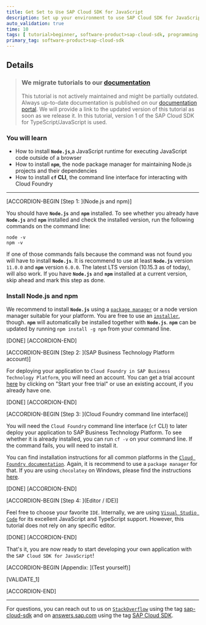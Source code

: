 ```yaml
---
title: Get Set to Use SAP Cloud SDK for JavaScript
description: Set up your environment to use SAP Cloud SDK for JavaScript.
auto_validation: true
time: 10
tags: [ tutorial>beginner, software-product>sap-cloud-sdk, programming-tool>javascript ]
primary_tag: software-product>sap-cloud-sdk
---
```


## Details

> ### We migrate tutorials to our [documentation](https://sap.github.io/cloud-sdk/)
> This tutorial is not actively maintained and might be partially outdated.
> Always up-to-date documentation is published on our [documentation portal](https://sap.github.io/cloud-sdk/).
> We will provide a link to the updated version of this tutorial as soon as we release it.
> In this tutorial, version 1 of the SAP Cloud SDK for TypeScript/JavaScript is used.

### You will learn

- How to install **`Node.js`**,a JavaScript runtime for executing JavaScript code outside of a browser
- How to install **`npm`**, the node package manager for maintaining Node.js projects and their dependencies
- How to install **`cf` CLI**, the command line interface for interacting with Cloud Foundry

---

[ACCORDION-BEGIN [Step 1: ](Node.js and npm)]

You should have **`Node.js`** and **`npm`** installed. To see whether you already have **`Node.js`** and **`npm`** installed and check the installed version, run the following commands on the command line:

```Shell
node -v
npm -v
```

If one of those commands fails because the command was not found you will have to install **`Node.js`**. It is recommend to use at least **`Node.js`** version `11.0.0` and **`npm`** version `6.0.0`. The latest LTS version (10.15.3 as of today), will also work. If you have **`Node.js`** and **`npm`** installed at a current version, skip ahead and mark this step as done.

### Install Node.js and npm

We recommend to install **`Node.js`** using a [`package manager`](https://nodejs.org/en/download/package-manager) or a node version manager suitable for your platform. You are free to use an [`installer`](https://nodejs.org/en/download), though. **`npm`** will automatically be installed together with **`Node.js`**. **`npm`** can be updated by running `npm install -g npm` from your command line.

<!-- TODO: Maybe mention here that for Windows the installer is the easiest way to setup Node. -->

[DONE]
[ACCORDION-END]

[ACCORDION-BEGIN [Step 2: ](SAP Business Technology Platform account)]

For deploying your application to `Cloud Foundry in SAP Business Technology Platform`, you will need an account. You can get a trial account [here](https://cloudplatform.sap.com/index.html) by clicking on "Start your free trial" or use an existing account, if you already have one.

[DONE]
[ACCORDION-END]

[ACCORDION-BEGIN [Step 3: ](Cloud Foundry command line interface)]

You will need the `Cloud Foundry` command line interface (`cf` CLI) to later deploy your application to SAP Business Technology Platform. To see whether it is already installed, you can run `cf -v` on your command line. If the command fails, you will need to install it.

You can find installation instructions for all common platforms in the [`Cloud Foundry documentation`](https://docs.cloudfoundry.org/cf-cli/install-go-cli.html). Again, it is recommend to use a `package manager` for that. If you are using `chocolatey` on Windows, please find the instructions [here](https://chocolatey.org/packages/cloudfoundry-cli).

[DONE]
[ACCORDION-END]

[ACCORDION-BEGIN [Step 4: ](Editor / IDE)]

Feel free to choose your favorite `IDE`. Internally, we are using [`Visual Studio Code`](https://code.visualstudio.com) for its excellent JavaScript and TypeScript support. However, this tutorial does not rely on any specific editor.

[DONE]
[ACCORDION-END]

That's it, you are now ready to start developing your own application with the `SAP Cloud SDK for JavaScript`!

[ACCORDION-BEGIN [Appendix: ](Test yourself)]

[VALIDATE_1]

[ACCORDION-END]

---

For questions, you can reach out to us on [`StackOverflow`](https://stackoverflow.com/) using the tag [sap-cloud-sdk](https://stackoverflow.com/questions/tagged/sap-cloud-sdk) and on [answers.sap.com](https://answers.sap.com) using the tag [SAP Cloud SDK](https://answers.sap.com/tags/73555000100800000895).
